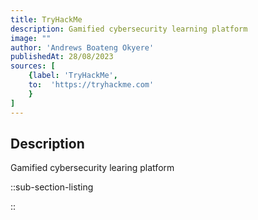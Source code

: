 ```yaml
---
title: TryHackMe
description: Gamified cybersecurity learning platform
image: ""
author: 'Andrews Boateng Okyere'
publishedAt: 28/08/2023
sources: [
    {label: 'TryHackMe',
    to:  'https://tryhackme.com'
    }
]
---
```

## Description

Gamified cybersecurity learing platform

::sub-section-listing

::
